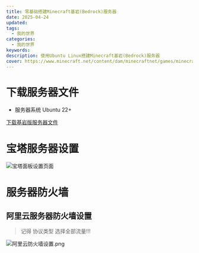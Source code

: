 ```yaml
---
title: 零基础搭建Minecraft基岩(Bedrock)服务器
date: 2025-04-24
updated:
tags:
  - 我的世界
categories:
  - 我的世界
keywords:
description: 使用Ubuntu Linux搭建Minecraft基岩(Bedrock)服务器
cover: https://www.minecraft.net/content/dam/minecraftnet/games/minecraft/key-art/MCV_SpringDrop_DotNet_Homepage_2560x932-1.jpg
---
```


# 下载服务器文件

- 服务器系统 Ubuntu 22+

[下载基岩版服务器文件](https://www.minecraft.net/en-us/download/server/bedrock)

# 宝塔服务器设置

![宝塔面板设置页面](https://s2.loli.net/2025/04/24/byhiHTmlskXB2AN.png)

# 服务器防火墙

## 阿里云服务器防火墙设置

> 记得 协议类型 选择全部流量!!!

![阿里云防火墙设置.png](https://s2.loli.net/2025/04/24/DTYAGhSljMirq3u.png)
